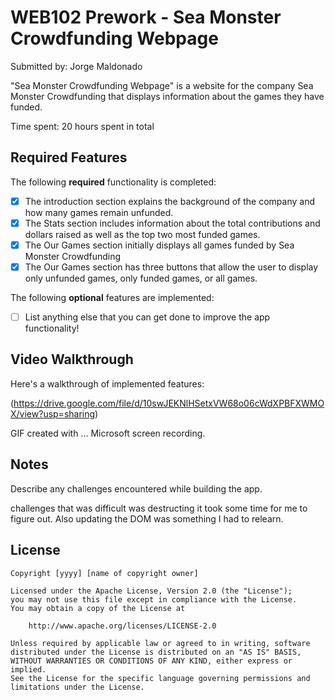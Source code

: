 # WEB102 Prework - Sea Monster Crowdfunding Webpage

Submitted by: Jorge Maldonado

"Sea Monster Crowdfunding Webpage" is a website for the company Sea Monster Crowdfunding that displays information about the games they have funded.

Time spent: 20 hours spent in total

## Required Features

The following **required** functionality is completed:


* [x] The introduction section explains the background of the company and how many games remain unfunded.
* [x] The Stats section includes information about the total contributions and dollars raised as well as the top two most funded games.
* [x] The Our Games section initially displays all games funded by Sea Monster Crowdfunding
* [x] The Our Games section has three buttons that allow the user to display only unfunded games, only funded games, or all games.

The following **optional** features are implemented:

* [ ] List anything else that you can get done to improve the app functionality!


## Video Walkthrough

Here's a walkthrough of implemented features:

(https://drive.google.com/file/d/10swJEKNlHSetxVW68o06cWdXPBFXWMOX/view?usp=sharing)

<!-- Replace this with whatever GIF tool you used! -->
GIF created with ...  Microsoft screen recording. 


<!-- Recommended tools:
[Kap](https://getkap.co/) for macOS
[ScreenToGif](https://www.screentogif.com/) for Windows
[peek](https://github.com/phw/peek) for Linux. -->

## Notes

Describe any challenges encountered while building the app.

challenges that was difficult was destructing it took some time for me to figure out. Also updating the DOM was something I had to relearn. 

## License

    Copyright [yyyy] [name of copyright owner]

    Licensed under the Apache License, Version 2.0 (the "License");
    you may not use this file except in compliance with the License.
    You may obtain a copy of the License at

        http://www.apache.org/licenses/LICENSE-2.0

    Unless required by applicable law or agreed to in writing, software
    distributed under the License is distributed on an "AS IS" BASIS,
    WITHOUT WARRANTIES OR CONDITIONS OF ANY KIND, either express or implied.
    See the License for the specific language governing permissions and
    limitations under the License.

